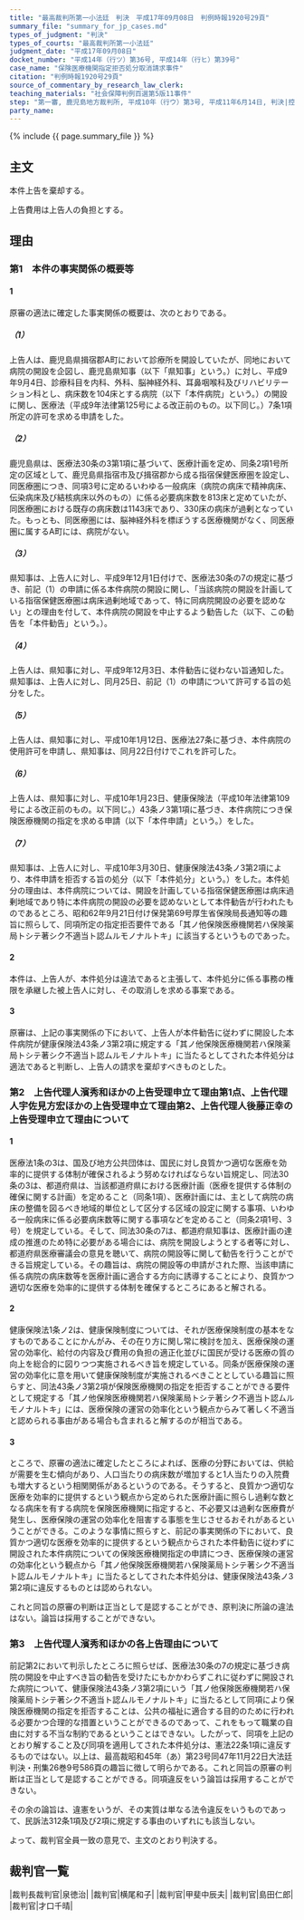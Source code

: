 ```yaml
---
title: "最高裁判所第一小法廷　判決　平成17年09月08日　判例時報1920号29頁"
summary_file: "summary_for_jp_cases.md"
types_of_judgment: "判決"
types_of_courts: "最高裁判所第一小法廷"
judgment_date: "平成17年09月08日"
docket_number: "平成14年（行ツ）第36号, 平成14年（行ヒ）第39号"
case_name: "保険医療機関指定拒否処分取消請求事件"
citation: "判例時報1920号29頁"
source_of_commentary_by_research_law_clerk:
teaching_materials: "社会保障判例百選第5版11事件"
step: "第一審, 鹿児島地方裁判所, 平成10年（行ウ）第3号, 平成11年6月14日, 判決|控訴審, 福岡高等裁判所宮崎支部, 平成11年（行コ）第5号, 平成13年10月30日, 判決"
party_name:
---
```







{% include {{ page.summary_file }}  %}





## 主文



本件上告を棄却する。

上告費用は上告人の負担とする。





## 理由



### 第1　本件の事実関係の概要等

#### 1

原審の適法に確定した事実関係の概要は、次のとおりである。

##### （1）

上告人は、鹿児島県揖宿郡A町において診療所を開設していたが、同地において病院の開設を企図し、鹿児島県知事（以下「県知事」という。）に対し、平成9年9月4日、診療科目を内科、外科、脳神経外科、耳鼻咽喉科及びリハビリテーション科とし、病床数を104床とする病院（以下「本件病院」という。）の開設に関し、医療法（平成9年法律第125号による改正前のもの。以下同じ。）7条1項所定の許可を求める申請をした。

##### （2）

鹿児島県は、医療法30条の3第1項に基づいて、医療計画を定め、同条2項1号所定の区域として、鹿児島県指宿市及び揖宿郡から成る指宿保健医療圏を設定し、同医療圏につき、同項3号に定めるいわゆる一般病床（病院の病床で精神病床、伝染病床及び結核病床以外のもの）に係る必要病床数を813床と定めていたが、同医療圏における既存の病床数は1143床であり、330床の病床が過剰となっていた。もっとも、同医療圏には、脳神経外科を標ぼうする医療機関がなく、同医療圏に属するA町には、病院がない。

##### （3）

県知事は、上告人に対し、平成9年12月1日付けで、医療法30条の7の規定に基づき、前記（1）の申請に係る本件病院の開設に関し、「当該病院の開設を計画している指宿保健医療圏は病床過剰地域であって、特に同病院開設の必要を認めない」との理由を付して、本件病院の開設を中止するよう勧告した（以下、この勧告を「本件勧告」という。）。

##### （4）

上告人は、県知事に対し、平成9年12月3日、本件勧告に従わない旨通知した。県知事は、上告人に対し、同月25日、前記（1）の申請について許可する旨の処分をした。

##### （5）

上告人は、県知事に対し、平成10年1月12日、医療法27条に基づき、本件病院の使用許可を申請し、県知事は、同月22日付けでこれを許可した。

##### （6）

上告人は、県知事に対し、平成10年1月23日、健康保険法（平成10年法律第109号による改正前のもの。以下同じ。）43条ノ3第1項に基づき、本件病院につき保険医療機関の指定を求める申請（以下「本件申請」という。）をした。

##### （7）

県知事は、上告人に対し、平成10年3月30日、健康保険法43条ノ3第2項により、本件申請を拒否する旨の処分（以下「本件処分」という。）をした。本件処分の理由は、本件病院については、開設を計画している指宿保健医療圏は病床過剰地域であり特に本件病院の開設の必要を認めないとして本件勧告が行われたものであるところ、昭和62年9月21日付け保発第69号厚生省保険局長通知等の趣旨に照らして、同項所定の指定拒否要件である「其ノ他保険医療機関若ハ保険薬局トシテ著シク不適当ト認ムルモノナルトキ」に該当するというものであった。

#### 2

本件は、上告人が、本件処分は違法であると主張して、本件処分に係る事務の権限を承継した被上告人に対し、その取消しを求める事案である。

#### 3

原審は、上記の事実関係の下において、上告人が本件勧告に従わずに開設した本件病院が健康保険法43条ノ3第2項に規定する「其ノ他保険医療機関若ハ保険薬局トシテ著シク不適当ト認ムルモノナルトキ」に当たるとしてされた本件処分は適法であると判断し、上告人の請求を棄却すべきものとした。

### 第2　上告代理人濱秀和ほかの上告受理申立て理由第1点、上告代理人宇佐見方宏ほかの上告受理申立て理由第2、上告代理人後藤正幸の上告受理申立て理由について

#### 1

医療法1条の3は、国及び地方公共団体は、国民に対し良質かつ適切な医療を効率的に提供する体制が確保されるよう努めなければならない旨規定し、同法30条の3は、都道府県は、当該都道府県における医療計画（医療を提供する体制の確保に関する計画）を定めること（同条1項）、医療計画には、主として病院の病床の整備を図るべき地域的単位として区分する区域の設定に関する事項、いわゆる一般病床に係る必要病床数等に関する事項などを定めること（同条2項1号、3号）を規定している。そして、同法30条の7は、都道府県知事は、医療計画の達成の推進のため特に必要がある場合には、病院を開設しようとする者等に対し、都道府県医療審議会の意見を聴いて、病院の開設等に関して勧告を行うことができる旨規定している。その趣旨は、病院の開設等の申請がされた際、当該申請に係る病院の病床数等を医療計画に適合する方向に誘導することにより、良質かつ適切な医療を効率的に提供する体制を確保するところにあると解される。

#### 2

健康保険法1条ノ2は、健康保険制度については、それが医療保険制度の基本をなすものであることにかんがみ、その在り方に関し常に検討を加え、医療保険の運営の効率化、給付の内容及び費用の負担の適正化並びに国民が受ける医療の質の向上を総合的に図りつつ実施されるべき旨を規定している。同条が医療保険の運営の効率化に意を用いて健康保険制度が実施されるべきこととしている趣旨に照らすと、同法43条ノ3第2項が保険医療機関の指定を拒否することができる要件として規定する「其ノ他保険医療機関若ハ保険薬局トシテ著シク不適当ト認ムルモノナルトキ」には、医療保険の運営の効率化という観点からみて著しく不適当と認められる事由がある場合も含まれると解するのが相当である。

#### 3

ところで、原審の適法に確定したところによれば、医療の分野においては、供給が需要を生む傾向があり、人口当たりの病床数が増加すると1人当たりの入院費も増大するという相関関係があるというのである。そうすると、良質かつ適切な医療を効率的に提供するという観点から定められた医療計画に照らし過剰な数となる病床を有する病院を保険医療機関に指定すると、不必要又は過剰な医療費が発生し、医療保険の運営の効率化を阻害する事態を生じさせるおそれがあるということができる。このような事情に照らすと、前記の事実関係の下において、良質かつ適切な医療を効率的に提供するという観点からされた本件勧告に従わずに開設された本件病院についての保険医療機関指定の申請につき、医療保険の運営の効率化という観点から「其ノ他保険医療機関若ハ保険薬局トシテ著シク不適当ト認ムルモノナルトキ」に当たるとしてされた本件処分は、健康保険法43条ノ3第2項に違反するものとは認められない。

これと同旨の原審の判断は正当として是認することができ、原判決に所論の違法はない。論旨は採用することができない。

### 第3　上告代理人濱秀和ほかの各上告理由について

前記第2において判示したところに照らせば、医療法30条の7の規定に基づき病院の開設を中止すべき旨の勧告を受けたにもかかわらずこれに従わずに開設された病院について、健康保険法43条ノ3第2項にいう「其ノ他保険医療機関若ハ保険薬局トシテ著シク不適当ト認ムルモノナルトキ」に当たるとして同項により保険医療機関の指定を拒否することは、公共の福祉に適合する目的のために行われる必要かつ合理的な措置ということができるのであって、これをもって職業の自由に対する不当な制約であるということはできない。したがって、同項を上記のとおり解すること及び同項を適用してされた本件処分は、憲法22条1項に違反するものではない。以上は、最高裁昭和45年（あ）第23号同47年11月22日大法廷判決・刑集26巻9号586頁の趣旨に徴して明らかである。これと同旨の原審の判断は正当として是認することができる。同項違反をいう論旨は採用することができない。

その余の論旨は、違憲をいうが、その実質は単なる法令違反をいうものであって、民訴法312条1項及び2項に規定する事由のいずれにも該当しない。

よって、裁判官全員一致の意見で、主文のとおり判決する。

## 裁判官一覧

|裁判長裁判官|泉徳治|
|裁判官|横尾和子|
|裁判官|甲斐中辰夫|
|裁判官|島田仁郎|
|裁判官|才口千晴|




